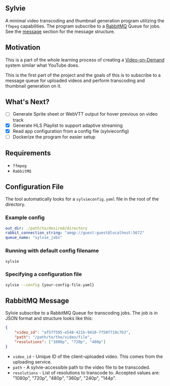 ## Sylvie
A minimal video transcoding and thumbnail generation program utilizing the `ffmpeg` capabilities. The program subscribe to a [RabbitMQ](https://www.rabbitmq.com) Queue for jobs. See the [message](#rabbitmq-message) section for the message structure.

## Motivation
This is a part of the whole learning process of creating a [Video-on-Demand](https://en.wikipedia.org/wiki/Video_on_demand) system similar what YouTube does.

This is the first part of the project and the goals of this is to subscribe to a message queue for uploaded videos and perform transcoding and thumbnail generation on it.

## What's Next?

- [ ] Generate Sprite sheet or WebVTT output for hover previous on video track
- [x] Generate HLS Playlist to support adaptive streaming
- [x] Read app configuration from a config file (sylvieconfig)
- [ ] Dockerize the program for easier setup

## Requirements
- `ffmpeg`
- `RabbitMQ`

## Configuration File
The tool automatically looks for a `sylvieconfig.yaml` file in the root of the directory.

### Example config
```yaml
out_dir: ./path/to/desired/directory
rabbit_connection_string: "amqp://guest:guest@localhost:5672"
queue_name: "sylvie_jobs"
```

### Running with default config filename
```bash
sylvie
```

### Specifying a configuration file
```bash
sylvie --config {your-config-file.yaml}
```

## RabbitMQ Message
Sylvie subscribe to a RabbitMQ Queue for transcoding jobs. The job is in JSON format and structure looks like this:

```json
{
    "video_id": "af57f595-e548-421b-9410-7f50f719c7b3",
    "path": "/path/to/the/video/file",
    "resolutions": ["1080p", "720p", "480p"]
}
```

- `video_id` - Unique ID of the client-uploaded video. This comes from the uploading service.
- `path` - A sylvie-accessible path to the video file to be transcoded.
- `resolutions` - List of resolutions to transcode to. Accepted values are: "1080p", "720p", "480p", "360p", "240p", "144p".
